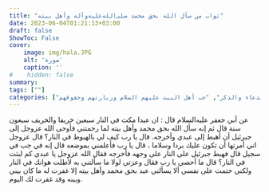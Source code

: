 ```yaml
---
title: "ثواب من سأل الله بحق محمد صلى‌الله‌عليه‌وآله وأهل بيته"
date: 2023-06-04T01:21:13+03:00
draft: false
ShowToc: False
cover:
    image: img/hala.JPG
    alt: 'صورة'
    caption: ''
#    hidden: false
summary: 
tags: [""]
categories: ["الدعاء والذكر", "حب أهل البيت عليهم السلام وزيارتهم وحقوقهم"]
---
```

عن أبي جعفر عليه‌السلام قال : ان عبدا مكث في النار سبعين خريفا
والخريف سبعون سنة قال ثم إنه سأل الله بحق محمد وأهل بيته لما رحمتني
فأوحى الله عزوجل إلى جبرئيل أن أهبط إلى عبدي وأخرجه. قال يا رب
كيف لي بالهبوط في النار؟ قال عزوجل اني أمرتها أن تكون عليك
بردا وسلاما ، قال يا رب فأعلمني بموضعه قال إنه في جب في سجيل قال
فهبط جبرئيل على النار على وجهه فأخرجه فقال الله عزوجل يا عبدي كم
لبثت في النار؟ قال ما أحصي يا رب فقال وعزتي لولا ما سألتني به
لأطلت هوانك في النار ولكني حتمت على نفسي ألا يسألني عبد بحق محمد 
وأهل بيته إلا غفرت له ما كان بيني وبينه وقد غفرت لك اليوم.

